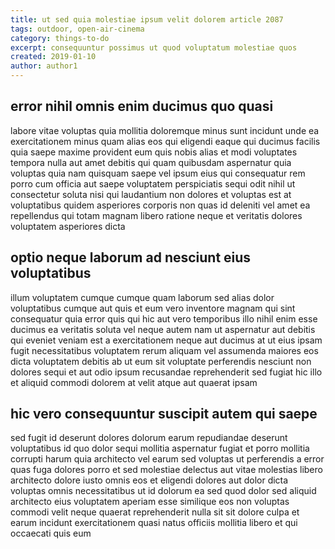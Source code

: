```yaml
---
title: ut sed quia molestiae ipsum velit dolorem article 2087
tags: outdoor, open-air-cinema
category: things-to-do
excerpt: consequuntur possimus ut quod voluptatum molestiae quos
created: 2019-01-10
author: author1
---
```


## error nihil omnis enim ducimus quo quasi

labore vitae voluptas quia mollitia doloremque minus sunt incidunt unde ea exercitationem minus quam alias eos qui eligendi eaque qui ducimus facilis quia saepe maxime provident eum quis nobis alias et modi voluptates tempora nulla aut amet debitis qui quam quibusdam aspernatur quia voluptas quia nam quisquam saepe vel ipsum eius qui consequatur rem porro cum officia aut saepe voluptatem perspiciatis sequi odit nihil ut consectetur soluta nisi qui laudantium non dolores et voluptas est at voluptatibus quidem asperiores corporis non quas id deleniti vel amet ea repellendus qui totam magnam libero ratione neque et veritatis dolores voluptatem asperiores dicta

## optio neque laborum ad nesciunt eius voluptatibus

illum voluptatem cumque cumque quam laborum sed alias dolor voluptatibus cumque aut quis et eum vero inventore magnam qui sint consequatur quia error quis qui hic aut vero temporibus illo nihil enim esse ducimus ea veritatis soluta vel neque autem nam ut aspernatur aut debitis qui eveniet veniam est a exercitationem neque aut ducimus at ut eius ipsam fugit necessitatibus voluptatem rerum aliquam vel assumenda maiores eos dicta voluptatem debitis ab ut eum sit voluptate perferendis nesciunt non dolores sequi et aut odio ipsum recusandae reprehenderit sed fugiat hic illo et aliquid commodi dolorem at velit atque aut quaerat ipsam

## hic vero consequuntur suscipit autem qui saepe

sed fugit id deserunt dolores dolorum earum repudiandae deserunt voluptatibus id quo dolor sequi mollitia aspernatur fugiat et porro mollitia corrupti harum quia architecto vel earum sed voluptas ut perferendis a error quas fuga dolores porro et sed molestiae delectus aut vitae molestias libero architecto dolore iusto omnis eos et eligendi dolores aut dolor dicta voluptas omnis necessitatibus ut id dolorum ea sed quod dolor sed aliquid architecto eius voluptatem aperiam esse similique eos non voluptas commodi velit neque quaerat reprehenderit nulla sit sit dolore culpa et earum incidunt exercitationem quasi natus officiis mollitia libero et qui occaecati quis eum
